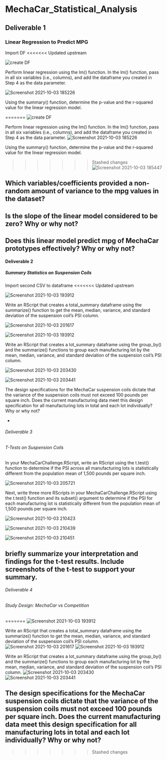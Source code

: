 # MechaCar_Statistical_Analysis

## Deliverable 1
### Linear Regression to Predict MPG
Import DF
<<<<<<< Updated upstream

![create DF](https://user-images.githubusercontent.com/85597990/135775949-d8e23167-b4ae-4481-b1d1-cf69c32a1100.png)

Perform linear regression using the lm() function. In the lm() function, pass in all six variables (i.e., columns), and add the dataframe you created in Step 4 as the data parameter.

![Screenshot 2021-10-03 185226](https://user-images.githubusercontent.com/85597990/135777663-7a2c9b2c-dc74-40f1-a36f-97542eb58ce1.png)

Using the summary() function, determine the p-value and the r-squared value for the linear regression model.

=======
![create DF](https://user-images.githubusercontent.com/85597990/135775949-d8e23167-b4ae-4481-b1d1-cf69c32a1100.png)

Perform linear regression using the lm() function. In the lm() function, pass in all six variables (i.e., columns), and add the dataframe you created in Step 4 as the data parameter.
![Screenshot 2021-10-03 185226](https://user-images.githubusercontent.com/85597990/135777663-7a2c9b2c-dc74-40f1-a36f-97542eb58ce1.png)

Using the summary() function, determine the p-value and the r-squared value for the linear regression model.
>>>>>>> Stashed changes
![Screenshot 2021-10-03 185447](https://user-images.githubusercontent.com/85597990/135777719-58070ec3-0ca9-486c-a86e-f8b22508c9a2.png)

Which variables/coefficients provided a non-random amount of variance to the mpg values in the dataset?
- 
Is the slope of the linear model considered to be zero? Why or why not?
-
Does this linear model predict mpg of MechaCar prototypes effectively? Why or why not?
-

#### Deliverable 2
##### Summary Statistics on Suspension Coils
Import second CSV to dataframe
<<<<<<< Updated upstream

![Screenshot 2021-10-03 193912](https://user-images.githubusercontent.com/85597990/135779181-c74b05e0-001c-4fd4-bdae-b8c82e3fec33.png)

Write an RScript that creates a total_summary dataframe using the summarize() function to get the mean, median, variance, and standard deviation of the suspension coil’s PSI column.

![Screenshot 2021-10-03 201617](https://user-images.githubusercontent.com/85597990/135780589-427df1e0-9f27-4e7f-92a7-687db5052aca.png)

![Screenshot 2021-10-03 193912](https://user-images.githubusercontent.com/85597990/135780593-2f9b6914-d43d-48e8-8239-560474421193.png)

Write an RScript that creates a lot_summary dataframe using the group_by() and the summarize() functions to group each manufacturing lot by the mean, median, variance, and standard deviation of the suspension coil’s PSI column.

![Screenshot 2021-10-03 203430](https://user-images.githubusercontent.com/85597990/135781506-7314252b-5b47-434b-a713-290d1ba9168c.png)

![Screenshot 2021-10-03 203441](https://user-images.githubusercontent.com/85597990/135781511-2d2f392c-35f3-44b7-a42c-561e872075fc.png)

The design specifications for the MechaCar suspension coils dictate that the variance of the suspension coils must not exceed 100 pounds per square inch. Does the current manufacturing data meet this design specification for all manufacturing lots in total and each lot individually? Why or why not?

-

###### Deliverable 3
###### T-Tests on Suspension Coils
In your MechaCarChallenge.RScript, write an RScript using the t.test() function to determine if the PSI across all manufacturing lots is statistically different from the population mean of 1,500 pounds per square inch.

![Screenshot 2021-10-03 205721](https://user-images.githubusercontent.com/85597990/135782916-3dec75dc-4379-41d1-8bf2-3929c2e16931.png)

Next, write three more RScripts in your MechaCarChallenge.RScript using the t.test() function and its subset() argument to determine if the PSI for each manufacturing lot is statistically different from the population mean of 1,500 pounds per square inch.

![Screenshot 2021-10-03 210423](https://user-images.githubusercontent.com/85597990/135783317-99fac51a-2ab7-4344-b71b-18ee21e99a2e.png)

![Screenshot 2021-10-03 210439](https://user-images.githubusercontent.com/85597990/135783329-25aa39f4-afb4-4b19-8842-ab920ae5ec7e.png)

![Screenshot 2021-10-03 210451](https://user-images.githubusercontent.com/85597990/135783339-2921fadb-b4bd-41eb-978e-7db2d953a4d9.png)

briefly summarize your interpretation and findings for the t-test results. Include screenshots of the t-test to support your summary.
-

###### Deliverable 4
###### Study Design: MechaCar vs Competition


=======
![Screenshot 2021-10-03 193912](https://user-images.githubusercontent.com/85597990/135779181-c74b05e0-001c-4fd4-bdae-b8c82e3fec33.png)

Write an RScript that creates a total_summary dataframe using the summarize() function to get the mean, median, variance, and standard deviation of the suspension coil’s PSI column.
![Screenshot 2021-10-03 201617](https://user-images.githubusercontent.com/85597990/135780589-427df1e0-9f27-4e7f-92a7-687db5052aca.png)
![Screenshot 2021-10-03 193912](https://user-images.githubusercontent.com/85597990/135780593-2f9b6914-d43d-48e8-8239-560474421193.png)

Write an RScript that creates a lot_summary dataframe using the group_by() and the summarize() functions to group each manufacturing lot by the mean, median, variance, and standard deviation of the suspension coil’s PSI column.
![Screenshot 2021-10-03 203430](https://user-images.githubusercontent.com/85597990/135781506-7314252b-5b47-434b-a713-290d1ba9168c.png)
![Screenshot 2021-10-03 203441](https://user-images.githubusercontent.com/85597990/135781511-2d2f392c-35f3-44b7-a42c-561e872075fc.png)

The design specifications for the MechaCar suspension coils dictate that the variance of the suspension coils must not exceed 100 pounds per square inch. Does the current manufacturing data meet this design specification for all manufacturing lots in total and each lot individually? Why or why not?
-
>>>>>>> Stashed changes
